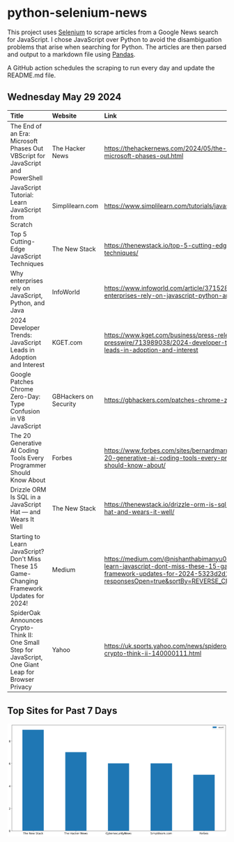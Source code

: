 # python-selenium-news

This project uses [Selenium](https://www.seleniumhq.org/) to scrape articles from a Google News search for JavaScript.
I chose JavaScript over Python to avoid the disambiguation problems that arise when searching for Python.
The articles are then parsed and output to a markdown file using [Pandas](https://pandas.pydata.org/).

A GitHub action schedules the scraping to run every day and update the README.md file.

## Wednesday May 29 2024


| Title                                                                                                  | Website               | Link                                                                                                                                                                                  |
|:-------------------------------------------------------------------------------------------------------|:----------------------|:--------------------------------------------------------------------------------------------------------------------------------------------------------------------------------------|
| The End of an Era: Microsoft Phases Out VBScript for JavaScript and PowerShell                         | The Hacker News       | https://thehackernews.com/2024/05/the-end-of-era-microsoft-phases-out.html                                                                                                            |
| JavaScript Tutorial: Learn JavaScript from Scratch                                                     | Simplilearn.com       | https://www.simplilearn.com/tutorials/javascript-tutorial                                                                                                                             |
| Top 5 Cutting-Edge JavaScript Techniques                                                               | The New Stack         | https://thenewstack.io/top-5-cutting-edge-javascript-techniques/                                                                                                                      |
| Why enterprises rely on JavaScript, Python, and Java                                                   | InfoWorld             | https://www.infoworld.com/article/3715288/why-enterprises-rely-on-javascript-python-and-java.html                                                                                     |
| 2024 Developer Trends: JavaScript Leads in Adoption and Interest                                       | KGET.com              | https://www.kget.com/business/press-releases/ein-presswire/713989038/2024-developer-trends-javascript-leads-in-adoption-and-interest                                                  |
| Google Patches Chrome Zero-Day: Type Confusion in V8 JavaScript                                        | GBHackers on Security | https://gbhackers.com/patches-chrome-zero-day/                                                                                                                                        |
| The 20 Generative AI Coding Tools Every Programmer Should Know About                                   | Forbes                | https://www.forbes.com/sites/bernardmarr/2024/05/23/the-20-generative-ai-coding-tools-every-programmer-should-know-about/                                                             |
| Drizzle ORM Is SQL in a JavaScript Hat — and Wears It Well                                             | The New Stack         | https://thenewstack.io/drizzle-orm-is-sql-in-a-javascript-hat-and-wears-it-well/                                                                                                      |
| Starting to Learn JavaScript? Don't Miss These 15 Game-Changing Framework Updates for 2024!            | Medium                | https://medium.com/@nishanthabimanyu001/starting-to-learn-javascript-dont-miss-these-15-game-changing-framework-updates-for-2024-5323d2d17bc0?responsesOpen=true&sortBy=REVERSE_CHRON |
| SpiderOak Announces Crypto-Think II: One Small Step for JavaScript, One Giant Leap for Browser Privacy | Yahoo                 | https://uk.sports.yahoo.com/news/spideroak-announces-crypto-think-ii-140000111.html                                                                                                   |
## Top Sites for Past 7 Days

![Graph of Top Sites](https://raw.githubusercontent.com/dan-mba/python-selenium-news/main/last-week.png)
